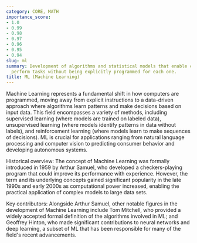 ```yaml
---
category: CORE, MATH
importance_score:
- 1.0
- 0.99
- 0.98
- 0.97
- 0.96
- 0.95
- 0.94
slug: ml
summary: Development of algorithms and statistical models that enable computers to
  perform tasks without being explicitly programmed for each one.
title: ML (Machine Learning)
---
```


Machine Learning represents a fundamental shift in how computers are programmed, moving away from explicit instructions to a data-driven approach where algorithms learn patterns and make decisions based on input data. This field encompasses a variety of methods, including supervised learning (where models are trained on labeled data), unsupervised learning (where models identify patterns in data without labels), and reinforcement learning (where models learn to make sequences of decisions). ML is crucial for applications ranging from natural language processing and computer vision to predicting consumer behavior and developing autonomous systems.

Historical overview: The concept of Machine Learning was formally introduced in 1959 by Arthur Samuel, who developed a checkers-playing program that could improve its performance with experience. However, the term and its underlying concepts gained significant popularity in the late 1990s and early 2000s as computational power increased, enabling the practical application of complex models to large data sets.

Key contributors: Alongside Arthur Samuel, other notable figures in the development of Machine Learning include Tom Mitchell, who provided a widely accepted formal definition of the algorithms involved in ML; and Geoffrey Hinton, who made significant contributions to neural networks and deep learning, a subset of ML that has been responsible for many of the field's recent advancements.